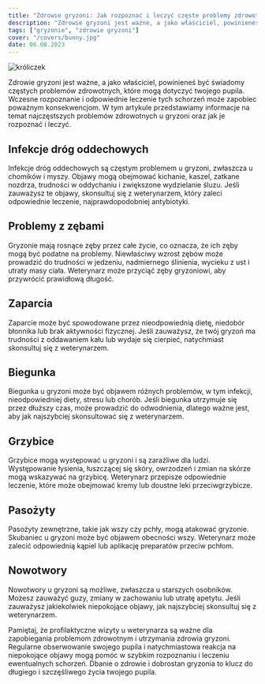 ```yaml
---
title: "Zdrowie gryzoni: Jak rozpoznać i leczyć częste problemy zdrowotne"
description: "Zdrowie gryzoni jest ważne, a jako właściciel, powinieneś być świadomy częstych problemów zdrowotnych, które mogą dotyczyć twojego pupila. Wczesne rozpoznanie i odpowiednie leczenie tych schorzeń może zapobiec poważnym konsekwencjom."
tags: ["gryzonie", "zdrowie gryzoni"]
cover: "/covers/bunny.jpg"
date: 06.08.2023
---
```


![króliczek](/covers/bunny.jpg)

Zdrowie gryzoni jest ważne, a jako właściciel, powinieneś być świadomy częstych problemów zdrowotnych, które mogą dotyczyć twojego pupila. Wczesne rozpoznanie i odpowiednie leczenie tych schorzeń może zapobiec poważnym konsekwencjom. W tym artykule przedstawiamy informacje na temat najczęstszych problemów zdrowotnych u gryzoni oraz jak je rozpoznać i leczyć.

## Infekcje dróg oddechowych

Infekcje dróg oddechowych są częstym problemem u gryzoni, zwłaszcza u chomików i myszy. Objawy mogą obejmować kichanie, kaszel, zatkane nozdrza, trudności w oddychaniu i zwiększone wydzielanie śluzu. Jeśli zauważysz te objawy, skonsultuj się z weterynarzem, który zaleci odpowiednie leczenie, najprawdopodobniej antybiotyki.

## Problemy z zębami

Gryzonie mają rosnące zęby przez całe życie, co oznacza, że ​​ich zęby mogą być podatne na problemy. Niewłaściwy wzrost zębów może prowadzić do trudności w jedzeniu, nadmiernego ślinienia, wycieku z ust i utraty masy ciała. Weterynarz może przyciąć zęby gryzoniowi, aby przywrócić prawidłową długość.

## Zaparcia

Zaparcie może być spowodowane przez nieodpowiednią dietę, niedobór błonnika lub brak aktywności fizycznej. Jeśli zauważysz, że twój gryzoń ma trudności z oddawaniem kału lub wydaje się cierpieć, natychmiast skonsultuj się z weterynarzem.

## Biegunka

Biegunka u gryzoni może być objawem różnych problemów, w tym infekcji, nieodpowiedniej diety, stresu lub chorób. Jeśli biegunka utrzymuje się przez dłuższy czas, może prowadzić do odwodnienia, dlatego ważne jest, aby jak najszybciej skonsultować się z weterynarzem.

## Grzybice

Grzybice mogą występować u gryzoni i są zaraźliwe dla ludzi. Występowanie łysienia, łuszczącej się skóry, owrzodzeń i zmian na skórze mogą wskazywać na grzybicę. Weterynarz przepisze odpowiednie leczenie, które może obejmować kremy lub doustne leki przeciwgrzybicze.

## Pasożyty

Pasożyty zewnętrzne, takie jak wszy czy pchły, mogą atakować gryzonie. Skubaniec u gryzoni może być objawem obecności wszy. Weterynarz może zalecić odpowiednią kąpiel lub aplikację preparatów przeciw pchłom.

## Nowotwory

Nowotwory u gryzoni są możliwe, zwłaszcza u starszych osobników. Możesz zauważyć guzy, zmiany w zachowaniu lub utratę apetytu. Jeśli zauważysz jakiekolwiek niepokojące objawy, jak najszybciej skonsultuj się z weterynarzem.

Pamiętaj, że profilaktyczne wizyty u weterynarza są ważne dla zapobiegania problemom zdrowotnym i utrzymania zdrowia gryzoni. Regularne obserwowanie swojego pupila i natychmiastowa reakcja na niepokojące objawy mogą pomóc w szybkim rozpoznaniu i leczeniu ewentualnych schorzeń. Dbanie o zdrowie i dobrostan gryzonia to klucz do długiego i szczęśliwego życia twojego pupila.
